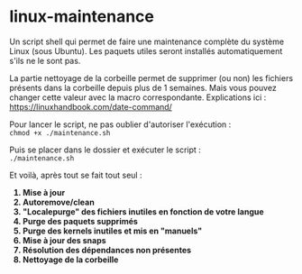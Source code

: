 # linux-maintenance
<p>Un script shell qui permet de faire une maintenance complète du système Linux (sous Ubuntu). 
Les paquets utiles seront installés automatiquement s'ils ne le sont pas.</p>

<p>La partie nettoyage de la corbeille permet de supprimer (ou non) les fichiers présents dans la corbeille depuis plus de 1 semaines. Mais vous pouvez changer cette valeur avec la macro correspondante. Explications ici : <a href="https://linuxhandbook.com/date-command/" title="commande date">https://linuxhandbook.com/date-command/</a>

Pour lancer le script, ne pas oublier d'autoriser l'exécution : <br/>`chmod +x ./maintenance.sh`

Puis se placer dans le dossier et exécuter le script : <br/>`./maintenance.sh`

Et voilà, après tout se fait tout seul :
<b><ol>
    <li>Mise à jour</li>
    <li>Autoremove/clean</li>
    <li>"Localepurge" des fichiers inutiles en fonction de votre langue</li>
    <li>Purge des paquets supprimés</li>
    <li>Purge des kernels inutiles et mis en "manuels"</li>
    <li>Mise à jour des snaps</li>
    <li>Résolution des dépendances non présentes</li>
    <li>Nettoyage de la corbeille</li>
</ol>
</b>
